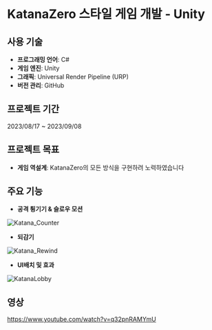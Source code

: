 # KatanaZero 스타일 게임 개발 - Unity

## 사용 기술

- **프로그래밍 언어**: C#
- **게임 엔진**: Unity
- **그래픽**: Universal Render Pipeline (URP)
- **버전 관리**: GitHub

## 프로젝트 기간

2023/08/17 ~ 2023/09/08

## 프로젝트 목표 
- **게임 역설계**: KatanaZero의 모든 방식을 구현하려 노력하였습니다

## 주요 기능
- **공격 튕기기 & 슬로우 모션**

![Katana_Counter](https://github.com/Yuchangminn1/ProjectKatana/assets/68059564/00de5e53-f8c5-480a-977f-30dfa9b51a78)
- **되감기**

![Katana_Rewind](https://github.com/Yuchangminn1/ProjectKatana/assets/68059564/541f2d8d-e738-4044-a8a9-e293c0cc1d62)
- **UI배치 및 효과**

![KatanaLobby](https://github.com/Yuchangminn1/ProjectKatana/assets/68059564/bb12396b-fe79-48f9-a918-b31592dd3361)


## 영상 

https://www.youtube.com/watch?v=q32pnRAMYmU

